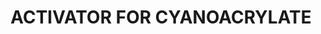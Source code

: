 ---
layout: product
title: "ACTIVATOR FOR CYANOACRYLATE"
price: "1300" 
desc: "Sredstvo za instant sušenje superlepka"
img_path: "/assets/img/A.MIG-8037.jpg"
brand: "AMMO"
available: true
special_offer: false
new: false
soon: false
cat: "070000"
subcat: "070100"
subsubcat: "070104"
sifra: "A.MIG-8037"
popular: false
---